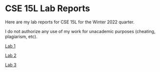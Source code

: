 # CSE 15L Lab Reports
 Here are my lab reports for CSE 15L for the Winter 2022 quarter.

 I do not authorize any use of my work for unacademic purposes (cheating, plagiarism, etc). 

 [Lab 1](https://cfg00.github.io/cse15l-lab-reports/lab-report-1-week2.html)

 [Lab 2](https://cfg00.github.io/cse15l-lab-reports/lab-report-2-week-4.html)

 [Lab 3](https://cfg00.github.io/cse15l-lab-reports/lab-report-3-week-6.html)
